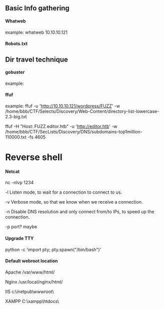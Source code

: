 ## Basic Info gathering

#### Whatweb

example: whatweb 10.10.10.121



#### Robots.txt







## Dir travel technique



#### gobuster

example:



#### ffuf

example: ffuf -u 'http://10.10.10.121/wordpress/FUZZ' -w /home/bbb/CTF/Selects/Discovery/Web-Content/directory-list-lowercase-2.3-big.txt

ffuf -H "Host: FUZZ.editor.htb" -u 'http://editor.htb' -w /home/bbb/CTF/SecLists/Discovery/DNS/subdomains-top1million-110000.txt -fs 4605





# Reverse shell

#### Netcat

nc -nlvp 1234

-l	Listen mode, to wait for a connection to connect to us.

-v	Verbose mode, so that we know when we receive a connection.

-n 	Disable DNS resolution and only connect from/to IPs, to speed up the connection.

-p 	port? maybe



#### Upgrade TTY

python -c 'import pty; pty.spawn("/bin/bash")'



#### Default webroot location

Apache	/var/www/html/

Nginx	/usr/local/nginx/html/

IIS	c:\\inetpub\\wwwroot\\

XAMPP	C:\\xampp\\htdocs\\

